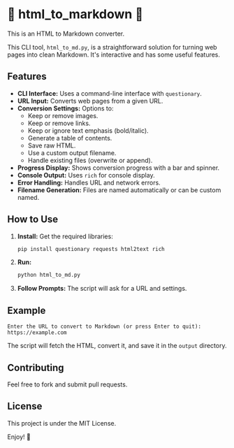 # 🦊 html_to_markdown 🦊

This is an HTML to Markdown converter.

This CLI tool, `html_to_md.py`, is a straightforward solution for turning web pages into clean Markdown. It's interactive and has some useful features.

## Features

-   **CLI Interface:** Uses a command-line interface with `questionary`.
-   **URL Input:** Converts web pages from a given URL.
-   **Conversion Settings:** Options to:
    -   Keep or remove images.
    -   Keep or remove links.
    -   Keep or ignore text emphasis (bold/italic).
    -   Generate a table of contents.
    -   Save raw HTML.
    -   Use a custom output filename.
    -   Handle existing files (overwrite or append).
-   **Progress Display:** Shows conversion progress with a bar and spinner.
-   **Console Output:** Uses `rich` for console display.
-   **Error Handling:** Handles URL and network errors.
-   **Filename Generation:** Files are named automatically or can be custom named.

## How to Use

1.  **Install:** Get the required libraries:
    ```bash
    pip install questionary requests html2text rich
    ```
2.  **Run:**
    ```bash
    python html_to_md.py
    ```
3.  **Follow Prompts:** The script will ask for a URL and settings.

## Example

```
Enter the URL to convert to Markdown (or press Enter to quit): https://example.com
```

The script will fetch the HTML, convert it, and save it in the `output` directory.

## Contributing

Feel free to fork and submit pull requests.

## License

This project is under the MIT License.

Enjoy! 🦊
